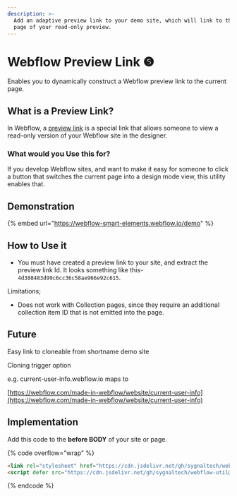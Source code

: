 ```yaml
---
description: >-
  Add an adaptive preview link to your demo site, which will link to the correct
  page of your read-only preview.
---
```


# Webflow Preview Link ❺

Enables you to dynamically construct a Webflow preview link to the current page.

## What is a Preview Link? <a href="#what-is-a-preview-link" id="what-is-a-preview-link"></a>

In Webflow, a [preview link](https://university.webflow.com/lesson/share-your-project-and-invite-collaborators) is a special link that allows someone to view a read-only version of your Webflow site in the designer.

### What would you Use this for? <a href="#what-would-you-use-this-for" id="what-would-you-use-this-for"></a>

If you develop Webflow sites, and want to make it easy for someone to click a button that switches the current page into a design mode view, this utility enables that.

## Demonstration <a href="#how-to-use-it" id="how-to-use-it"></a>

{% embed url="https://webflow-smart-elements.webflow.io/demo" %}

## How to Use it <a href="#how-to-use-it" id="how-to-use-it"></a>

* You must have created a preview link to your site, and extract the preview link Id. It looks something like this- `4d388483d99c6cc36c58ae966e92c615`.

Limitations;

* Does not work with Collection pages, since they require an additional collection item ID that is not emitted into the page.

## Future

Easy link to cloneable from shortname demo site&#x20;

Cloning trigger option&#x20;

e.g. current-user-info.webflow.io maps to&#x20;

[https://webflow.com/made-in-webflow/website/current-user-info](https://webflow.com/made-in-webflow/website/current-user-info)

## Implementation <a href="#implementation" id="implementation"></a>

Add this code to the **before BODY** of your site or page.&#x20;

{% code overflow="wrap" %}
```html
<link rel="stylesheet" href="https://cdn.jsdelivr.net/gh/sygnaltech/webflow-util@5.2.11/dist/css/webflow-demo.css">
<script defer src="https://cdn.jsdelivr.net/gh/sygnaltech/webflow-util@5.2.11/dist/nocode/webflow-demo.js"></script>
```
{% endcode %}
